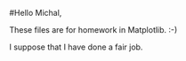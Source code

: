 #Hello Michal, 

These files are for homework in Matplotlib. :-)

I suppose that I have done a fair job.